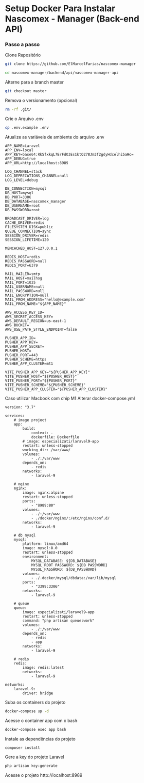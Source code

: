 
# Setup Docker Para Instalar Nascomex - Manager (Back-end API)


### Passo a passo
Clone Repositório
```sh
git clone https://github.com/ElMarcelFarias/nascomex-manager
```
```sh
cd nascomex-manager/backend/api/nascomex-manager-api
```


Alterne para a branch master
```sh
git checkout master
```


Remova o versionamento (opcional)
```sh
rm -rf .git/
```


Crie o Arquivo .env
```sh
cp .env.example .env
```


Atualize as variáveis de ambiente do arquivo .env
```dosini
APP_NAME=Laravel
APP_ENV=local
APP_KEY=base64:Rk5fxkqL7ErFdO3Es1ktQ278Jm3f2gdyHdcelhi5aHc=
APP_DEBUG=true
APP_URL=http://localhost:8989

LOG_CHANNEL=stack
LOG_DEPRECATIONS_CHANNEL=null
LOG_LEVEL=debug

DB_CONNECTION=mysql
DB_HOST=mysql
DB_PORT=3306
DB_DATABASE=nascomex_manager
DB_USERNAME=root
DB_PASSWORD=root

BROADCAST_DRIVER=log
CACHE_DRIVER=redis
FILESYSTEM_DISK=public
QUEUE_CONNECTION=sync
SESSION_DRIVER=redis
SESSION_LIFETIME=120

MEMCACHED_HOST=127.0.0.1

REDIS_HOST=redis
REDIS_PASSWORD=null
REDIS_PORT=6379

MAIL_MAILER=smtp
MAIL_HOST=mailhog
MAIL_PORT=1025
MAIL_USERNAME=null
MAIL_PASSWORD=null
MAIL_ENCRYPTION=null
MAIL_FROM_ADDRESS="hello@example.com"
MAIL_FROM_NAME="${APP_NAME}"

AWS_ACCESS_KEY_ID=
AWS_SECRET_ACCESS_KEY=
AWS_DEFAULT_REGION=us-east-1
AWS_BUCKET=
AWS_USE_PATH_STYLE_ENDPOINT=false

PUSHER_APP_ID=
PUSHER_APP_KEY=
PUSHER_APP_SECRET=
PUSHER_HOST=
PUSHER_PORT=443
PUSHER_SCHEME=https
PUSHER_APP_CLUSTER=mt1

VITE_PUSHER_APP_KEY="${PUSHER_APP_KEY}"
VITE_PUSHER_HOST="${PUSHER_HOST}"
VITE_PUSHER_PORT="${PUSHER_PORT}"
VITE_PUSHER_SCHEME="${PUSHER_SCHEME}"
VITE_PUSHER_APP_CLUSTER="${PUSHER_APP_CLUSTER}"

```

Caso utilizar Macbook com chip M1
Alterar docker-compose.yml
```
version: "3.7"

services:
    # image project
    app:
        build:
            context: .
            dockerfile: Dockerfile
        # image: especializati/laravel9-app
        restart: unless-stopped
        working_dir: /var/www/
        volumes:
            - ./:/var/www
        depends_on:
            - redis
        networks:
            - laravel-9

    # nginx
    nginx:
        image: nginx:alpine
        restart: unless-stopped
        ports: 
            - "8989:80"
        volumes: 
            - ./:/var/www
            - ./docker/nginx/:/etc/nginx/conf.d/
        networks: 
            - laravel-9

    # db mysql
    mysql:
        platform: linux/amd64
        image: mysql:8.0
        restart: unless-stopped
        environment:
            MYSQL_DATABASE: ${DB_DATABASE}
            MYSQL_ROOT_PASSWORD: ${DB_PASSWORD}
            MYSQL_PASSWORD: ${DB_PASSWORD}
        volumes:
            - ./.docker/mysql/dbdata:/var/lib/mysql
        ports:
            - "3399:3306"
        networks:
            - laravel-9

    # queue
    queue:
        image: especializati/laravel9-app
        restart: unless-stopped
        command: "php artisan queue:work"
        volumes:
            - ./:/var/www
        depends_on:
            - redis
            - app
        networks:
            - laravel-9

    # redis
    redis:
        image: redis:latest
        networks:
            - laravel-9

networks:
    laravel-9:
        driver: bridge

```



Suba os containers do projeto
```sh
docker-compose up -d
```


Acesse o container app com o bash
```sh
docker-compose exec app bash
```


Instale as dependências do projeto
```sh
composer install
```


Gere a key do projeto Laravel
```sh
php artisan key:generate
```


Acesse o projeto
http://localhost:8989
